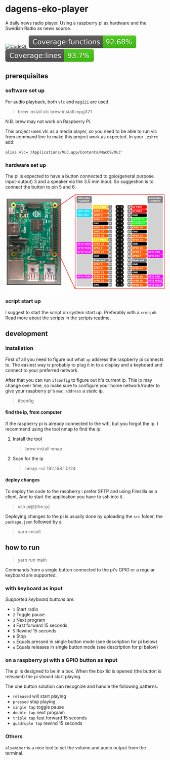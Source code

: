 # dagens-eko-player

A daily news radio player. Using a raspberry pi as hardware and the Swedish Radio as news source.

[![CodeQL](https://github.com/kotlinski/dagens-eko-player/actions/workflows/codeql.yml/badge.svg)](https://github.com/kotlinski/dagens-eko-player/actions/workflows/codeql.yml)
[![functions](https://raw.githubusercontent.com/kotlinski/dagens-eko-player/main/coverage/badge-functions.svg)](https://raw.githubusercontent.com/kotlinski/dagens-eko-player/main/coverage/coverage-summary.json)
[![lines](https://raw.githubusercontent.com/kotlinski/dagens-eko-player/main/coverage/badge-lines.svg)](https://raw.githubusercontent.com/kotlinski/dagens-eko-player/main/coverage/coverage-summary.json)

## prerequisites

### software set up

For audio playback, both `vlc` and `mpg321` are used.

> brew install vlc
> brew install mpg321

N.B. brew may not work on Raspberry Pi.

This project uses vlc as a media player, so you need to be able to run vlc from command line to make this project work as expected.
In your `.zshrc` add:

`alias vlc='/Applications/VLC.app/Contents/MacOS/VLC'`

### hardware set up

The pi is expected to have a button connected to gpio(general purpose input-output) 3 and a speaker via the 3.5 mm input.
So suggestion is to connect the button to pin 5 and 6.

![Board pins](./img/board-pins.png)

### script start up

I suggest to start the script on system start up. Preferably with a `cronjob`. Read more about the scripts in the [scripts readme](./scripts/README.md).

## development

### installation

First of all you need to figure out what `ip` address the raspberry pi connects to. The easiest way is probably to plug it in to a display and a keyboard and connect to your preferred network.

After that you can run `ifconfig` to figure out it's current ip. This ip may change over time, so make sure to configure your
home network/router to give your raspberry pi's `mac address` a static ip.

> ifconfig

#### find the ip, from computer

If the raspberry pi is already connected to the wifi, but you forgot the ip. I recommend using the tool nmap to find the ip.

1. Install the tool
   > brew install nmap
2. Scan for the ip
   > nmap -sn 192.168.1.0/24

#### deploy changes

To deploy the code to the raspberry i prefer SFTP and using Filezilla as a client.
And to start the application you have to ssh into it.

> ssh pi@{the ip}

Deploying changes to the pi is usually done by uploading the `src` folder, the `package.json` followed by a

> yarn install

## how to run

> yarn run main

Commands from a single button connected to the pi's GPIO or a regular keyboard are supported.

### with keyboard as input

_Supported keyboard buttons are:_

- `1` Start radio
- `2` Toggle pause
- `3` Next program
- `4` Fast forward 15 seconds
- `5` Rewind 15 seconds
- `6` Stop
- `s` Equals pressed in single button mode (see description for pi below)
- `w` Equals releases in single button mode (see description for pi below)

### on a raspberry pi with a GPIO button as input

The pi is designed to be in a box. When the box lid is opened (the button is released) the pi should start playing.

The one button solution can recognize and handle the following patterns:

- `released` will start playing
- `pressed` stop playing
- `single tap` toggle pause
- `double tap` next program
- `triple tap` fast forward 15 seconds
- `quadruple tap` rewind 15 seconds

### Others

`alsamixer` is a nice tool to set the volume and audio output from the terminal.

